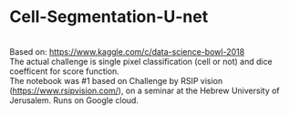 # Cell-Segmentation-U-net
<br> Based on: https://www.kaggle.com/c/data-science-bowl-2018
<br> The actual challenge is single pixel classification (cell or not) and dice coefficent for score function.
<br> The notebook was #1 based on Challenge by RSIP vision (https://www.rsipvision.com/), on a seminar at the Hebrew University of Jerusalem. 
Runs on Google cloud.
